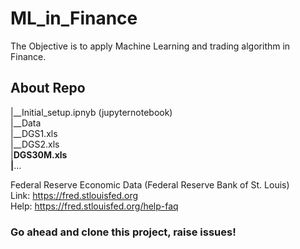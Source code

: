 # ML_in_Finance
The Objective is to apply Machine Learning and trading algorithm in Finance.

## About Repo
   |__Initial_setup.ipnyb (jupyternotebook) <br>
   |__Data <br>
      |__DGS1.xls <br>
      |__DGS2.xls <br>
      |__DGS30M.xls <br>
      |__...

Federal Reserve Economic Data (Federal Reserve Bank of St. Louis)<br>
  Link: https://fred.stlouisfed.org<br>
  Help: https://fred.stlouisfed.org/help-faq<br>
  
### Go ahead and clone this project, raise issues!
